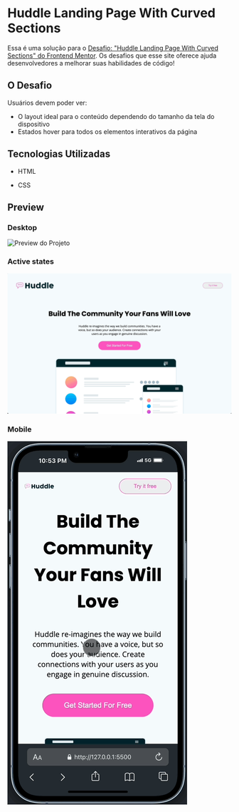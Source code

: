 # Huddle Landing Page With Curved Sections

Essa é uma solução para o [Desafio: "Huddle Landing Page With Curved Sections" do Frontend Mentor](https://www.frontendmentor.io/challenges/huddle-landing-page-with-curved-sections-5ca5ecd01e82137ec91a50f2). Os desafios que esse site oferece ajuda desenvolvedores a melhorar suas habilidades de código!

## O Desafio

Usuários devem poder ver:

- O layout ideal para o conteúdo dependendo do tamanho da tela do dispositivo
- Estados hover para todos os elementos interativos da página

## Tecnologias Utilizadas

- HTML

- CSS

## Preview

### Desktop

![Preview do Projeto](./design/desktop-preview.gif)

### Active states

![Preview do Projeto](./design/active-states.gif)

### Mobile

![Preview do Projeto](./design/mobile-preview.gif)
